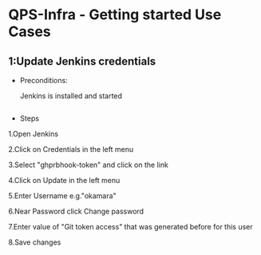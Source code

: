 # QPS-Infra - Getting started Use Cases
## 1:Update Jenkins credentials
* Preconditions:

  Jenkins is installed and started
  
 
  ```
* Steps

1.Open Jenkins

2.Click on Credentials in the left menu

3.Select "ghprbhook-token" and click on the link

4.Click on Update in the left menu

5.Enter Username e.g."okamara"

6.Near Password click Change password

7.Enter value of "Git token access" that was generated before for this user

8.Save changes



